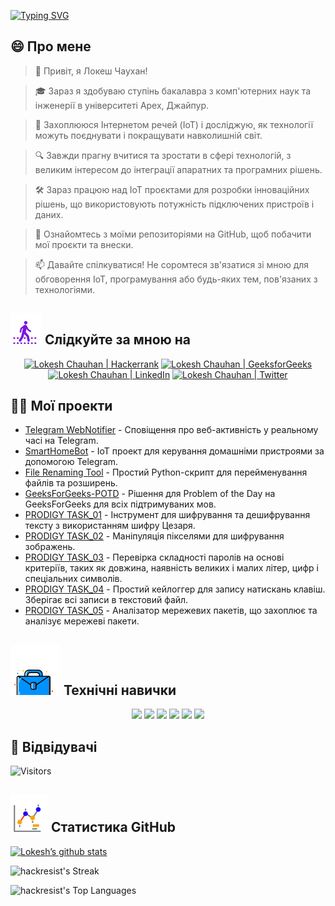 [![Typing SVG](https://readme-typing-svg.demolab.com?font=Fira+Code&weight=800&size=22&pause=1000&center=true&vCenter=true&width=835&lines=%F0%9F%91%8B%D0%9F%D1%80%D0%B8%D0%B2%D1%96%D1%82%2C+%D0%B2%D1%96%D0%B4%D0%B2%D1%96%D0%B4%D1%83%D0%B2%D0%B0%D1%87%D1%96.+%D0%9B%D0%B0%D1%81%D0%BA%D0%B0%D0%B2%D0%BE+%D0%BF%D1%80%D0%BE%D1%81%D0%B8%D0%BC%D0%BE+%D1%81%D1%8E%D0%B4%D0%B8!%F0%9F%91%8B;%F0%9F%9A%80+%D0%94%D0%B0%D0%B2%D0%B0%D0%B9%D1%82%D0%B5+%D1%81%D1%82%D0%B2%D0%BE%D1%80%D1%8E%D0%B2%D0%B0%D1%82%D0%B8+%D0%B2%D0%B5%D0%BB%D0%B8%D1%87+%D1%80%D0%B0%D0%B7%D0%BE%D0%BC!+%F0%9F%9A%80;%E2%9C%A8+%D0%A3+%D1%81%D0%B2%D1%96%D1%82%D1%96+%D1%82%D0%B5%D1%85%D0%BD%D0%BE%D0%BB%D0%BE%D0%B3%D1%96%D0%B9+%D1%82%D0%B0+%D0%BF%D0%BE%D0%B7%D0%B0+%D0%BD%D0%B8%D0%BC.+%E2%9C%A8)](https://git.io/typing-svg)

## 😄 Про мене
> 👋 Привіт, я Локеш Чаухан!

> 🎓 Зараз я здобуваю ступінь бакалавра з комп'ютерних наук та інженерії в університеті Apex, Джайпур.

> 🌟 Захоплююся Інтернетом речей (IoT) і досліджую, як технології можуть поєднувати і покращувати навколишній світ.

> 🔍 Завжди прагну вчитися та зростати в сфері технологій, з великим інтересом до інтеграції апаратних та програмних рішень.

> 🛠 Зараз працюю над IoT проєктами для розробки інноваційних рішень, що використовують потужність підключених пристроїв і даних.

> 🔭 Ознайомтесь з моїми репозиторіями на GitHub, щоб побачити мої проєкти та внески.

> 📫 Давайте спілкуватися! Не соромтеся зв'язатися зі мною для обговорення IoT, програмування або будь-яких тем, пов'язаних з технологіями.

<!--
<p align="center">
  <a href="https://www.linkedin.com/in/lokeshchauhanapex/"><img src="https://img.shields.io/badge/Linkedin-10000?style=plastic&logo=LinkedIn&logoColor=FFFFFF&labelColor=2A79D7&color=2A79D7" alt="Lokesh Chauhan  | LinkedIn"/></a>
-->
  
## ![Follow Me](/icon/follow.svg) Слідкуйте за мною на
<p>
<p align="center">
    <a href="https://www.hackerrank.com/profile/lokeshchauhan"><img src="https://img.shields.io/badge/Hackerrank-100000?style=plastic&logo=hackerrank&logoColor=FFFFFF&labelColor=42BA3D&color=0EA608" alt="Lokesh Chauhan | Hackerrank"/></a>
    <a href="https://auth.geeksforgeeks.org/user/lokeshchauhan"><img src="https://img.shields.io/badge/GeeksforGeeks-100000?style=plastic&logo=geeksforgeeks&logoColor=FFFFFF&labelColor=42BA3D&color=23891F" alt="Lokesh Chauhan | GeeksforGeeks"/></a>
  <a href="https://www.linkedin.com/in/lokeshchauhanapex/"><img src="https://img.shields.io/badge/Linkedin-10000?style=plastic&logo=LinkedIn&logoColor=FFFFFF&labelColor=2A79D7&color=2A79D7" alt="Lokesh Chauhan  | LinkedIn"/></a>
   </a>
<a href="https://x.com/dev_lokesh_"><img src="https://img.shields.io/badge/Twitter-100000?style=plastic&logo=x&logoColor=ffffff&labelColor=000000&color=0e1525" alt="Lokesh Chauhan | Twitter"/>
    </a>
</p>

## 👨‍💻 Мої проекти
* [Telegram WebNotifier](https://github.com/HackResist/Telegram_WebNotifier) - Сповіщення про веб-активність у реальному часі на Telegram.
* [SmartHomeBot](https://github.com/HackResist/SmartHomeBot) - IoT проект для керування домашніми пристроями за допомогою Telegram.
* [File Renaming Tool](https://github.com/HackResist/File-Renaming-Tool) - Простий Python-скрипт для перейменування файлів та розширень.
* [GeeksForGeeks-POTD](https://github.com/HackResist/GeeksForGeeks-POTD) - Рішення для Problem of the Day на GeeksForGeeks для всіх підтримуваних мов.
* [PRODIGY TASK_01](https://github.com/HackResist/PRODIGY_CS_01) - Інструмент для шифрування та дешифрування тексту з використанням шифру Цезаря.
* [PRODIGY TASK_02](https://github.com/HackResist/PRODIGY_CS_02) - Маніпуляція пікселями для шифрування зображень.
* [PRODIGY TASK_03](https://github.com/HackResist/PRODIGY_CS_03) - Перевірка складності паролів на основі критеріїв, таких як довжина, наявність великих і малих літер, цифр і спеціальних символів.
* [PRODIGY TASK_04](https://github.com/HackResist/PRODIGY_CS_04) - Простий кейлоггер для запису натискань клавіш. Зберігає всі записи в текстовий файл.
* [PRODIGY TASK_05](https://github.com/HackResist/PRODIGY_CS_05) - Аналізатор мережевих пакетів, що захоплює та аналізує мережеві пакети.

## ![Технічні навички](/icon/Skill.svg) Технічні навички
<p align="center">
  <a href="https://www.open-std.org/JTC1/SC22/WG14/">
    <img src="https://skillicons.dev/icons?i=c" /></a>
 <a href=https://www.oracle.com/java/">
    <img src="https://skillicons.dev/icons?i=java" /></a>
 <a href="https://isocpp.org/">
    <img src="https://skillicons.dev/icons?i=cpp" /></a>
<a href="https://www.python.org/">
    <img src="https://skillicons.dev/icons?i=py" /></a>
<a href="https://www.gnu.org/software/bash/">
    <img src="https://skillicons.dev/icons?i=bash" /></a>
  <a href="https://ecma-international.org/publications-and-standards/standards/ecma-262/">
    <img src="https://skillicons.dev/icons?i=js" /></a>
</p>

## 👀 Відвідувачі
![Visitors](https://moe-counter.glitch.me/get/@HackResist?theme=rule34)

## ![Github Stats](/icon/graph.svg) Статистика GitHub 
[![Lokesh’s github stats](https://github-readme-stats.vercel.app/api?username=HackResist&show_icons=true&theme=dark&count_private=true)](https://github.com/HackResist)

![hackresist's Streak](https://github-readme-streak-stats.herokuapp.com/?user=hackresist&theme=cobalt&hide_border=false)

![hackresist's Top Languages](https://github-readme-stats.vercel.app/api/top-langs/?username=hackresist&theme=cobalt&show_icons=true&hide_border=false&layout=compact)
